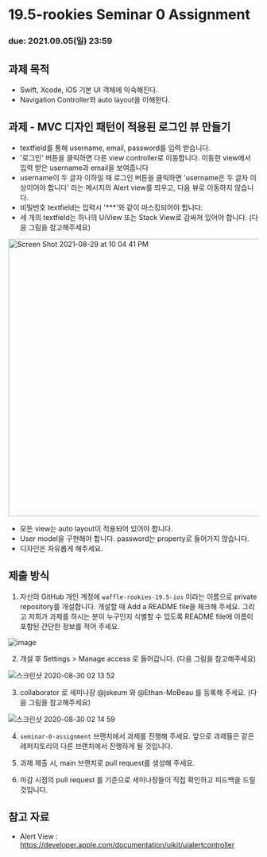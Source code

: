 19.5-rookies Seminar 0 Assignment
================================

### **due: 2021.09.05(일) 23:59**

## 과제 목적
- Swift, Xcode, iOS 기본 UI 객체에 익숙해진다.
- Navigation Controller와 auto layout을 이해한다.

## 과제 - MVC 디자인 패턴이 적용된 로그인 뷰 만들기

- textfield를 통해 username, email, password를 입력 받습니다.
- '로그인' 버튼을 클릭하면 다른 view controller로 이동합니다. 이동한 view에서 입력 받은 username과 email을 보여줍니다
- username이 두 글자 이하일 때 로그인 버튼을 클릭하면 'username은 두 글자 이상이어야 합니다' 라는 메시지의 Alert view를 띄우고, 다음 뷰로 이동하지 않습니다.
- 비밀번호 textfield는 입력시 '***'와 같이 마스킹되어야 합니다.
- 세 개의 textfield는 하나의 UiView 또는 Stack View로 감싸져 있어야 합니다. (다음 그림을 참고해주세요)
<img width="559" alt="Screen Shot 2021-08-29 at 10 04 41 PM" src="https://user-images.githubusercontent.com/54926767/131252150-ec062f66-14b2-4860-a8a7-8cccc80b7337.png">

- 모든 view는 auto layout이 적용되어 있어야 합니다.
- User model을 구현해야 합니다. password는 property로 들어가지 않습니다.
- 디자인은 자유롭게 해주세요.


## 제출 방식
1. 자신의 GitHub 개인 계정에 `waffle-rookies-19.5-ios` 이라는 이름으로 private repository를 개설합니다. 개설할 때 Add a README file을 체크해 주세요. 그리고 저희가 과제를 하시는 분이 누구인지 식별할 수 있도록 README file에 이름이 포함된 간단한 정보를 적어 주세요.

![image](https://user-images.githubusercontent.com/39977696/131165209-a6da208f-e12c-4e74-9d45-321916ded169.png)

2. 개설 후 Settings > Manage access 로 들어갑니다. (다음 그림을 참고해주세요)

![스크린샷 2020-08-30 02 13 52](https://user-images.githubusercontent.com/35535636/91642567-5eb9fe00-ea67-11ea-9382-89fcce03be70.png)

3. collaborator 로 세미나장 @jskeum 와 @Ethan-MoBeau 를 등록해 주세요. (다음 그림을 참고해주세요)

![스크린샷 2020-08-30 02 14 59](https://user-images.githubusercontent.com/35535636/91642588-87da8e80-ea67-11ea-9d5a-60a3596463c9.png)

4. `seminar-0-assignment` 브랜치에서 과제를 진행해 주세요. 앞으로 과제들은 같은 레퍼지토리의 다른 브랜치에서 진행하게 될 것입니다.

5. 과제 제출 시, main 브랜치로 pull request를 생성해 주세요.

6. 마감 시점의 pull request 를 기준으로 세미나장들이 직접 확인하고 피드백을 드릴 것입니다.

## 참고 자료
- Alert View : https://developer.apple.com/documentation/uikit/uialertcontroller
